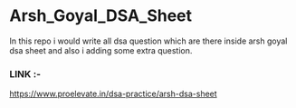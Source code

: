 # Arsh_Goyal_DSA_Sheet
In this repo i would write all dsa question which are there inside arsh goyal dsa sheet and also i adding some extra question. 

### LINK :-
https://www.proelevate.in/dsa-practice/arsh-dsa-sheet